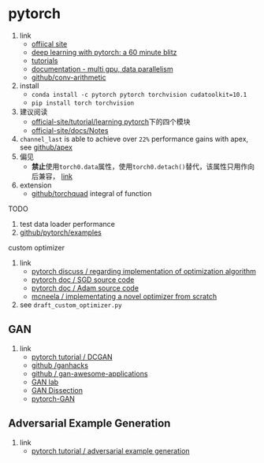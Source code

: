 # pytorch

1. link
   * [offiical site](http://pytorch.org/)
   * [deep learning with pytorch: a 60 minute blitz](https://pytorch.org/tutorials/beginner/deep_learning_60min_blitz.html)
   * [tutorials](http://pytorch.org/tutorials/)
   * [documentation - multi gpu, data parallelism](https://pytorch.org/tutorials/beginner/blitz/data_parallel_tutorial.html)
   * [github/conv-arithmetic](https://github.com/vdumoulin/conv_arithmetic)
2. install
   * `conda install -c pytorch pytorch torchvision cudatoolkit=10.1`
   * `pip install torch torchvision`
3. 建议阅读
   * [official-site/tutorial/learning pytorch](https://pytorch.org/tutorials/#learning-pytorch)下的四个模块
   * [official-site/docs/Notes](https://pytorch.org/docs/stable/index.html)
4. `channel_last` is able to achieve over `22%` performance gains with apex, see [github/apex](https://pytorch.org/tutorials/intermediate/memory_format_tutorial.html#performance-gains)
5. 偏见
   * **禁止**使用`torch0.data`属性，使用`torch0.detach()`替代，该属性只用作向后兼容， [link](https://pytorch.org/docs/stable/onnx.html#avoid-using-data-field)
6. extension
   * [github/torchquad](https://github.com/esa/torchquad) integral of function

TODO

1. test data loader performance
2. [github/pytorch/examples](https://github.com/pytorch/examples)

custom optimizer

1. link
   * [pytorch discuss / regarding implementation of optimization algorithm](https://discuss.pytorch.org/t/regarding-implementation-of-optimization-algorithm/20920/2)
   * [pytorch doc / SGD source code](https://pytorch.org/docs/stable/_modules/torch/optim/sgd.html#SGD)
   * [pytorch doc / Adam source code](https://pytorch.org/docs/stable/_modules/torch/optim/adam.html#Adam)
   * [mcneela / implementating a novel optimizer from scratch](http://mcneela.github.io/machine_learning/2019/09/03/Writing-Your-Own-Optimizers-In-Pytorch.html)
2. see `draft_custom_optimizer.py`

## GAN

1. link
   * [pytorch tutorial / DCGAN](https://pytorch.org/tutorials/beginner/dcgan_faces_tutorial.html)
   * [github /ganhacks](https://github.com/soumith/ganhacks)
   * [github / gan-awesome-applications](https://github.com/nashory/gans-awesome-applications)
   * [GAN lab](https://poloclub.github.io/ganlab/)
   * [GAN Dissection](https://gandissect.csail.mit.edu/)
   * [pytorch-GAN](https://github.com/eriklindernoren/PyTorch-GAN)

## Adversarial Example Generation

1. link
   * [pytorch tutorial / adversarial example generation](https://pytorch.org/tutorials/beginner/fgsm_tutorial.html)
